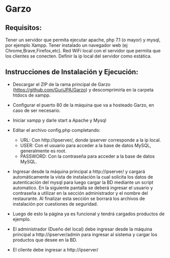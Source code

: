 # Garzo

## Requisitos:
Tener un servidor que permita ejecutar apache, php 7.1 (o mayor) y mysql, por ejemplo Xampp.
Tener instalado un navegador web (ej Chrome,Brave,Firefox,etc).
Red WiFi local con el servidor que permita que los clientes se conecten.
Definir la ip local del servidor como estática.

## Instrucciones de Instalación y Ejecución:
* Descargar el ZIP de la rama principal de Garzo (https://github.com/GuriJPA/Garzo) y descomprimirla en la carpeta htdocs de xampp.
* Configurar el puerto 80 de la máquina que va a hosteado Garzo, en caso de ser necesario.
* Iniciar xampp y darle start a Apache y Mysql
* Editar el archivo config.php completando:
    *  URL: Con http://ipserver/, donde ipserver corresponde a la ip local.
    *  USER: Con el usuario para acceder a la base de datos MySQL, generalmente es root.
    *  PASSWORD: Con la contraseña para acceder a la base de datos MySQL.

* Ingresar desde la máquina principal a http://ipserver/ y cargará automáticamente la vista de instalación la cual solicita los datos de autenticación del mysql para luego cargar la BD mediante un script automatico. En la siguiente pantalla se deberá ingresar el usuario y contraseña a utilizar en la sección administrador y el nombre del restaurante. Al finalizar esta sección se borrará los archivos de instalación por cuestiones de seguridad.
* Luego de esto la página ya es funcional y tendrá cargados productos de ejemplo.
* El administrador (Dueño del local) debe ingresar desde la máquina principal  a http://ipserver/admin para ingresar al sistema y cargar los productos que desee en la BD.
* El cliente debe ingresar a http://ipserver/
